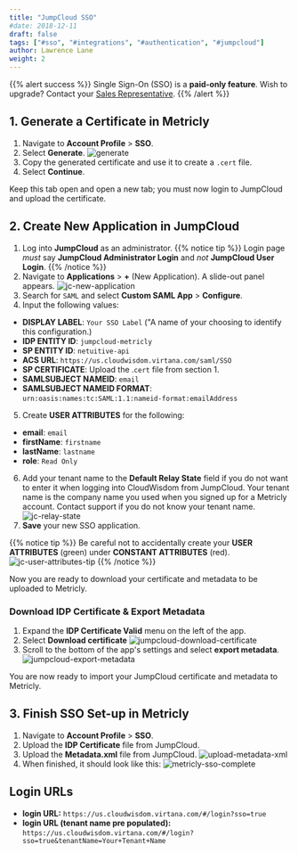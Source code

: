 ```yaml
---
title: "JumpCloud SSO"
#date: 2018-12-11
draft: false
tags: ["#sso", "#integrations", "#authentication", "#jumpcloud"]
author: Lawrence Lane
weight: 2
---
```


{{% alert success %}}
Single Sign-On (SSO) is a **paid-only feature**. Wish to upgrade? Contact your [Sales Representative](mailto:sales@metricly.com).
{{% /alert %}}

## 1. Generate a Certificate in Metricly

1. Navigate to **Account Profile** > **SSO**.
2. Select **Generate**.
![generate](/images/_index/generate.png)
3. Copy the generated certificate and use it to create a `.cert` file.
4. Select **Continue**.

Keep this tab open and open a new tab; you must now login to JumpCloud and upload the certificate.

## 2. Create New Application in JumpCloud
1. Log into **JumpCloud** as an administrator.
{{% notice tip %}}
 Login page _must_ say **JumpCloud Administrator Login** and _not_  **JumpCloud User Login**.
{{% /notice %}}
2. Navigate to **Applications** > **+** (New Application). A slide-out panel appears.
![jc-new-application](/images/sso-jumpcloud/jc-new-application.png)
3. Search for `SAML` and select **Custom SAML App** > **Configure**.
4. Input the following values:
  - **DISPLAY LABEL**: `Your SSO Label` ("A name of your choosing to identify this configuration.)
  - **IDP ENTITY ID**: `jumpcloud-metricly`
  - **SP ENTITY ID**: `netuitive-api`
  - **ACS URL**: `https://us.cloudwisdom.virtana.com/saml/SSO`
  - **SP CERTIFICATE**:  Upload the .`cert` file from section 1.
  - **SAMLSUBJECT NAMEID**: `email`
  - **SAMLSUBJECT NAMEID FORMAT**: `urn:oasis:names:tc:SAML:1.1:nameid-format:emailAddress`
5. Create **USER ATTRIBUTES** for the following:
  - **email**: `email`
  - **firstName**: `firstname`
  - **lastName**: `lastname`
  - **role**: `Read Only`
6. Add your tenant name to the **Default Relay State** field if you do not want to enter it when logging into CloudWisdom from JumpCloud. Your tenant name is the company name you used when you signed up for a Metricly account. Contact support if you do not know your tenant name.
![jc-relay-state](/images/sso-jumpcloud/jc-relay-state.png)
7. **Save** your new SSO application.

  {{% notice tip %}}
Be careful not to accidentally create your **USER ATTRIBUTES** (green) under **CONSTANT ATTRIBUTES** (red).
![jc-user-attributes-tip](/images/sso-jumpcloud/jc-user-attributes-tip.png)
{{% /notice %}}

Now you are ready to download your certificate and metadata to be uploaded to Metricly.

### Download IDP Certificate & Export Metadata
1. Expand the **IDP Certificate Valid** menu on the left of the app.
2. Select **Download certificate**
![jumpcloud-download-certificate](/images/sso-jumpcloud/jumpcloud-download-certificate.png)
3. Scroll to the bottom of the app's settings and select **export metadata**.
![jumpcloud-export-metadata](/images/sso-jumpcloud/jumpcloud-export-metadata.png)

You are now ready to import your JumpCloud certificate and metadata to Metricly.

## 3. Finish SSO Set-up in Metricly

1. Navigate to **Account Profile** > **SSO**.
2. Upload the **IDP Certificate** file from JumpCloud.
2. Upload the **Metadata.xml** file from JumpCloud.
![upload-metadata-xml](/images/_index/upload-metadata-xml.png)
2. When finished, it should look like this:
![metricly-sso-complete](/images/sso-azure/metricly-sso-complete.png)


## Login URLs

- **login URL:** `https://us.cloudwisdom.virtana.com/#/login?sso=true`
- **login URL (tenant name pre populated):** `https://us.cloudwisdom.virtana.com/#/login?sso=true&tenantName=Your+Tenant+Name`
